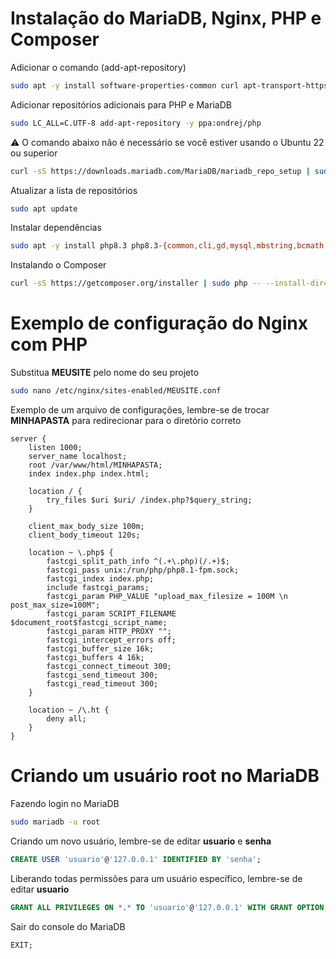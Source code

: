# Instalação do MariaDB, Nginx, PHP e Composer
Adicionar o comando (add-apt-repository)
```sh
sudo apt -y install software-properties-common curl apt-transport-https ca-certificates gnupg
```
Adicionar repositórios adicionais para PHP e MariaDB
```sh
sudo LC_ALL=C.UTF-8 add-apt-repository -y ppa:ondrej/php
```
⚠️ O comando abaixo não é necessário se você estiver usando o Ubuntu 22 ou superior
```sh
curl -sS https://downloads.mariadb.com/MariaDB/mariadb_repo_setup | sudo bash
```
Atualizar a lista de repositórios
```sh
sudo apt update
```
Instalar dependências
```sh
sudo apt -y install php8.3 php8.3-{common,cli,gd,mysql,mbstring,bcmath,xml,fpm,curl,zip,intl} mariadb-server nginx tar unzip
```
Instalando o Composer
```sh
curl -sS https://getcomposer.org/installer | sudo php -- --install-dir=/usr/local/bin --filename=composer
```

# Exemplo de configuração do Nginx com PHP
Substitua **MEUSITE** pelo nome do seu projeto
```sh
sudo nano /etc/nginx/sites-enabled/MEUSITE.conf
```
Exemplo de um arquivo de configurações, lembre-se de trocar **MINHAPASTA** para redirecionar para o diretório correto
```
server {
    listen 1000;
    server_name localhost;
    root /var/www/html/MINHAPASTA;
    index index.php index.html;

    location / {
        try_files $uri $uri/ /index.php?$query_string;
    }

    client_max_body_size 100m;
    client_body_timeout 120s;

    location ~ \.php$ {
        fastcgi_split_path_info ^(.+\.php)(/.+)$;
        fastcgi_pass unix:/run/php/php8.1-fpm.sock;
        fastcgi_index index.php;
        include fastcgi_params;
        fastcgi_param PHP_VALUE "upload_max_filesize = 100M \n post_max_size=100M";
        fastcgi_param SCRIPT_FILENAME $document_root$fastcgi_script_name;
        fastcgi_param HTTP_PROXY "";
        fastcgi_intercept_errors off;
        fastcgi_buffer_size 16k;
        fastcgi_buffers 4 16k;
        fastcgi_connect_timeout 300;
        fastcgi_send_timeout 300;
        fastcgi_read_timeout 300;
    }

    location ~ /\.ht {
        deny all;
    }
}
```
# Criando um usuário root no MariaDB
Fazendo login no MariaDB
```sh
sudo mariadb -u root
```
Criando um novo usuário, lembre-se de editar **usuario** e **senha**
```sql
CREATE USER 'usuario'@'127.0.0.1' IDENTIFIED BY 'senha';
```
Liberando todas permissões para um usuário específico, lembre-se de editar **usuario**
```sql
GRANT ALL PRIVILEGES ON *.* TO 'usuario'@'127.0.0.1' WITH GRANT OPTION;
```
Sair do console do MariaDB
```sql
EXIT;
```
